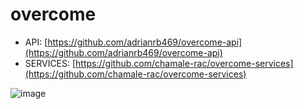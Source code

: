 # overcome

- API: [https://github.com/adrianrb469/overcome-api](https://github.com/adrianrb469/overcome-api)
- SERVICES: [https://github.com/chamale-rac/overcome-services](https://github.com/chamale-rac/overcome-services)

![image](https://github.com/chamale-rac/overcome/assets/63200593/d9840157-481b-42f3-b7a7-210fdf87f086)
